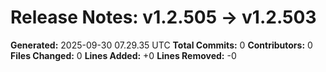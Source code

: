 # Release Notes: v1.2.505 → v1.2.503

**Generated:** 2025-09-30 07.29.35 UTC
**Total Commits:** 0
**Contributors:** 0
**Files Changed:** 0
**Lines Added:** +0
**Lines Removed:** -0

